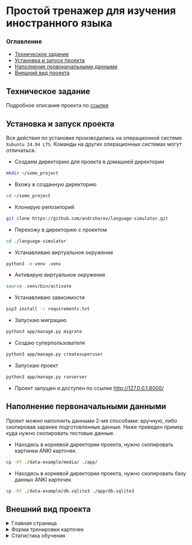 # Простой тренажер для изучения иностранного языка

### Оглавление

* [Техническое задание](#Техническое-задание)
* [Установка и запуск проекта](#Установка-и-запуск-проекта)
* [Наполнение первоначальными данными](#Наполнение-первоначальными-данными)
* [Внешний вид проекта](#Внешний-вид-проекта)

## Техническое задание

Подробное описание проекта по [ссылке](doc/technical-task.pdf)

## Установка и запуск проекта

Все действия по установке производились на операционной системе `Xubuntu 24.04 LTS`.
Команды на других операционных системах могут отличаться.

* Создаем директорию для проекта в домашней директории
```bash
mkdir ~/some_project
```
* Вхожу в созданную директорию 
```bash
cd ~/some_project
```
* Клонирую репозиторий
```bash
git clone https://github.com/andrsharov/language-simulator.git
```
* Перехожу в директорию с проектом 
```bash
cd ./language-simulator
```
* Устанавливаю виртуальное окружение
```bash
python3 -m venv .venv
```
* Активирую виртуальное окружение
```bash
source .venv/bin/activate
```
* Устанавливаю зависимости
```bash
pip3 install -r requirements.txt
```
* Запускаю миграцию
```bash
python3 app/manage.py migrate
```
* Создаю суперпользователя
```bash
python3 app/manage.py createsuperuser
```
* Запускаю проект
```bash
python3 app/manage.py runserver
```
* Проект запущен и доступен по ссылке http://127.0.0.1:8000/

## Наполнение первоначальными данными

Проект можно наполнить данными 2-мя способами: вручную, либо скопировав заранее подготовленные данные.
Ниже приведен пример куда нужно скопировать тестовые данные.

* Находясь в корневой директории проекта, нужно скопировать картинки ANKI карточек
```bash
cp -Rf ./data-example/media/ ./app/
```
* Находясь в корневой директории проекта, нужно скопировать базу данных ANKI карточек
```bash
cp -Rf ./data-example/db.sqlite3 ./app/db.sqlite3
```

## Внешний вид проекта
<details>
<summary>Главная страница</summary>

![index](doc/index.jpg)

</details>
<details>
<summary>Форма тренировки карточек</summary>

![exercise_card](doc/exercise_card.jpg)

</details>
<details>
<summary>Статистика обучения</summary>

![stats](doc/stats.jpg)

</details>
